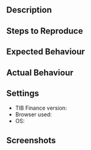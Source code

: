 <!--- Provide a general summary of the issue in the Title above -->

## Description

<!--- Provide a brief overview of the enhancement or issue. -->

## Steps to Reproduce

<!-- Please add as much detail as possible to reproduce the error/issue. -->
<!-- Don't assume the reader knows anything about the TIB Finance Web App. -->

## Expected Behaviour

<!--- Tell us what should happen -->

## Actual Behaviour

<!--- Tell us what is happening -->

## Settings

<!-- Provide us the information of your setup -->

- TIB Finance version:
- Browser used:
- OS:

## Screenshots

<!-- If Any -->
<!-- Show us the problem -->
